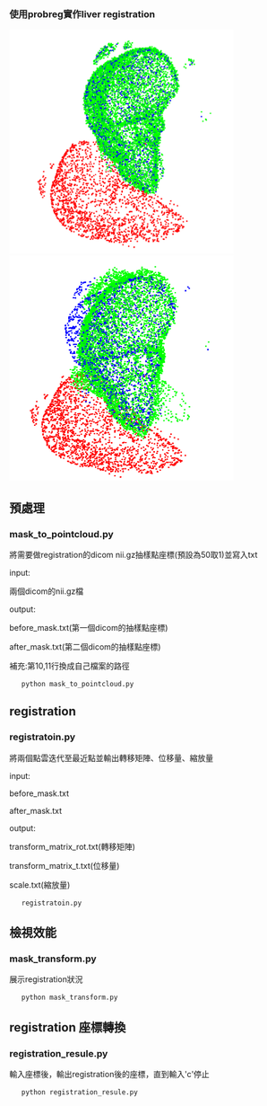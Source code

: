 ### 使用probreg實作liver registration
<img src="https://github.com/das61005/registration/blob/main/image/same_rotate.png" width="400" height="400" /><img src="https://github.com/das61005/registration/blob/main/image/dif_rotate.png" width="400" height="400"/><br/>


## 預處理
### mask_to_pointcloud.py

將需要做registration的dicom nii.gz抽樣點座標(預設為50取1)並寫入txt

input:

兩個dicom的nii.gz檔

output:

before_mask.txt(第一個dicom的抽樣點座標)

after_mask.txt(第二個dicom的抽樣點座標)

補充:第10,11行換成自己檔案的路徑
```
   python mask_to_pointcloud.py
```
## registration
### registratoin.py

將兩個點雲迭代至最近點並輸出轉移矩陣、位移量、縮放量

input:

before_mask.txt

after_mask.txt

output:

transform_matrix_rot.txt(轉移矩陣)

transform_matrix_t.txt(位移量)

scale.txt(縮放量)
```
   registratoin.py
```
## 檢視效能
### mask_transform.py

展示registration狀況
```
   python mask_transform.py
```
## registration 座標轉換
### registration_resule.py

輸入座標後，輸出registration後的座標，直到輸入'c'停止
```
   python registration_resule.py
```


